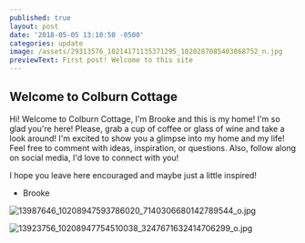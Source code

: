 ```yaml
---
published: true
layout: post
date: '2018-05-05 13:10:50 -0500'
categories: update
image: /assets/29313576_10214171135371295_1020287085403868752_n.jpg
previewText: First post! Welcome to this site
---
```

## Welcome to Colburn Cottage


Hi! Welcome to Colburn Cottage, I'm Brooke and this is my home! I'm so glad you're here! Please, grab a cup of coffee or glass of wine and take a look around! I'm excited to show you a glimpse into my home and my life! Feel free to comment with ideas, inspiration, or questions. Also, follow along on social media, I'd love to connect with you!

I hope you leave here encouraged and maybe just a little inspired! 

- Brooke

![13987646_10208947593786020_7140306680142789544_o.jpg]({{site.baseurl}}/assets/13987646_10208947593786020_7140306680142789544_o.jpg)


![13923756_10208947754510038_3247671632414706299_o.jpg]({{site.baseurl}}/assets/13923756_10208947754510038_3247671632414706299_o.jpg)
